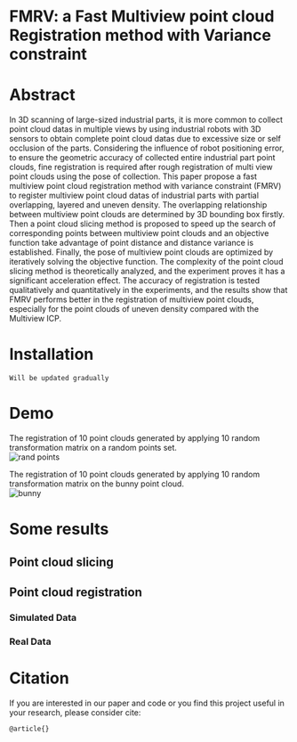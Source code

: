 # FMRV: a Fast Multiview point cloud Registration method with Variance constraint




# Abstract
In 3D scanning of large-sized industrial parts, it is more common to collect point cloud datas in multiple views by using industrial robots with 3D sensors to obtain complete point cloud datas due to excessive size or self occlusion of the parts. Considering the influence of robot positioning error, to ensure the geometric accuracy of collected entire industrial part point clouds, fine registration is required after rough registration of multi view point clouds using the pose of collection. This paper propose a fast multiview point cloud registration method with variance constraint (FMRV) to register multiview point cloud datas of industrial parts with partial overlapping, layered and uneven density. The overlapping relationship between multiview point clouds are determined by 3D bounding box firstly. Then a point cloud slicing method is proposed to speed up the search of corresponding points between multiview point clouds and an objective function take advantage of point distance and distance variance is established. Finally, the pose of multiview point clouds are optimized by iteratively solving the objective function. The complexity of the point cloud slicing method is theoretically analyzed, and the experiment proves it has a significant acceleration effect. The accuracy of registration is tested qualitatively and quantitatively in the experiments, and the results show that FMRV performs better in the registration of multiview point clouds, especially for the point clouds of uneven density compared with the Multiview ICP.



# Installation
```
Will be updated gradually
```

# Demo
The registration of 10 point clouds generated by applying 10 random transformation matrix on a random points set.<br>
![rand points](https://user-images.githubusercontent.com/39451786/201472756-26019800-e315-4aa6-8077-c6bb33d8584f.gif)

The registration of 10 point clouds generated by applying 10 random transformation matrix on the bunny point cloud.<br>
![bunny](https://user-images.githubusercontent.com/39451786/201472794-94980055-c079-4de3-a136-00c09673f7d0.gif)

# Some results
## Point cloud slicing




## Point cloud registration


###  Simulated Data

### Real Data


# Citation
If you are interested in our paper and code or you find this project useful in your research, please consider cite:<br>
```
@article{}
```

